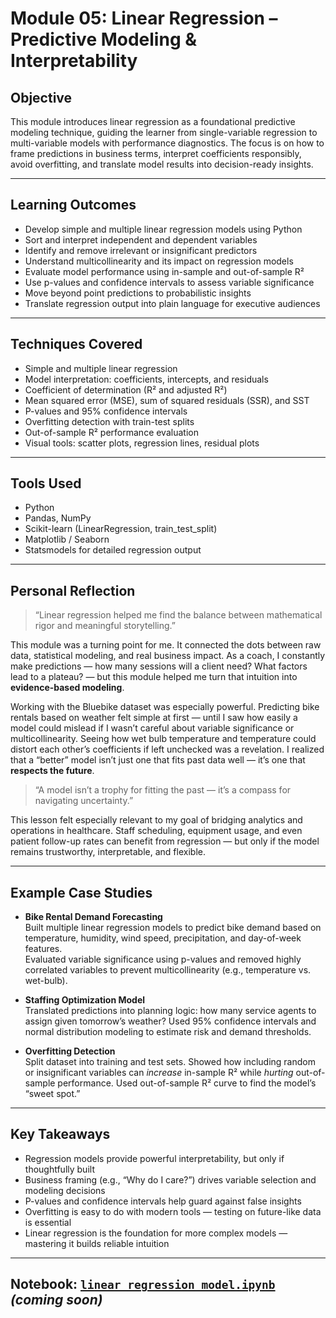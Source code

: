 # Module 05: Linear Regression – Predictive Modeling & Interpretability

## Objective
This module introduces linear regression as a foundational predictive modeling technique, guiding the learner from single-variable regression to multi-variable models with performance diagnostics. The focus is on how to frame predictions in business terms, interpret coefficients responsibly, avoid overfitting, and translate model results into decision-ready insights.

---

## Learning Outcomes
- Develop simple and multiple linear regression models using Python  
- Sort and interpret independent and dependent variables  
- Identify and remove irrelevant or insignificant predictors  
- Understand multicollinearity and its impact on regression models  
- Evaluate model performance using in-sample and out-of-sample R²  
- Use p-values and confidence intervals to assess variable significance  
- Move beyond point predictions to probabilistic insights  
- Translate regression output into plain language for executive audiences

---

## Techniques Covered
- Simple and multiple linear regression  
- Model interpretation: coefficients, intercepts, and residuals  
- Coefficient of determination (R² and adjusted R²)  
- Mean squared error (MSE), sum of squared residuals (SSR), and SST  
- P-values and 95% confidence intervals  
- Overfitting detection with train-test splits  
- Out-of-sample R² performance evaluation  
- Visual tools: scatter plots, regression lines, residual plots

---

## Tools Used
- Python  
- Pandas, NumPy  
- Scikit-learn (LinearRegression, train_test_split)  
- Matplotlib / Seaborn  
- Statsmodels for detailed regression output

---

## Personal Reflection

> “Linear regression helped me find the balance between mathematical rigor and meaningful storytelling.”

This module was a turning point for me. It connected the dots between raw data, statistical modeling, and real business impact. As a coach, I constantly make predictions — how many sessions will a client need? What factors lead to a plateau? — but this module helped me turn that intuition into **evidence-based modeling**.

Working with the Bluebike dataset was especially powerful. Predicting bike rentals based on weather felt simple at first — until I saw how easily a model could mislead if I wasn’t careful about variable significance or multicollinearity. Seeing how wet bulb temperature and temperature could distort each other’s coefficients if left unchecked was a revelation. I realized that a “better” model isn’t just one that fits past data well — it’s one that **respects the future**.

> “A model isn’t a trophy for fitting the past — it’s a compass for navigating uncertainty.”

This lesson felt especially relevant to my goal of bridging analytics and operations in healthcare. Staff scheduling, equipment usage, and even patient follow-up rates can benefit from regression — but only if the model remains trustworthy, interpretable, and flexible.

---

## Example Case Studies
- **Bike Rental Demand Forecasting**  
  Built multiple linear regression models to predict bike demand based on temperature, humidity, wind speed, precipitation, and day-of-week features.  
  Evaluated variable significance using p-values and removed highly correlated variables to prevent multicollinearity (e.g., temperature vs. wet-bulb).

- **Staffing Optimization Model**  
  Translated predictions into planning logic: how many service agents to assign given tomorrow’s weather? Used 95% confidence intervals and normal distribution modeling to estimate risk and demand thresholds.

- **Overfitting Detection**  
  Split dataset into training and test sets. Showed how including random or insignificant variables can *increase* in-sample R² while *hurting* out-of-sample performance. Used out-of-sample R² curve to find the model’s “sweet spot.”

---

## Key Takeaways
- Regression models provide powerful interpretability, but only if thoughtfully built  
- Business framing (e.g., “Why do I care?”) drives variable selection and modeling decisions  
- P-values and confidence intervals help guard against false insights  
- Overfitting is easy to do with modern tools — testing on future-like data is essential  
- Linear regression is the foundation for more complex models — mastering it builds reliable intuition

---

## Notebook: [`linear_regression_model.ipynb`](./linear_regression_model.ipynb) *(coming soon)*
